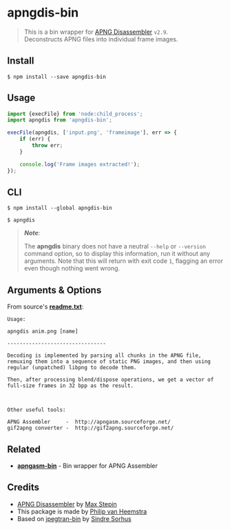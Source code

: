 # apngdis-bin

> This is a bin wrapper for [APNG Disassembler](https://sourceforge.net/projects/apngdis/) `v2.9`.<br>
> Deconstructs APNG files into individual frame images.

## Install

```
$ npm install --save apngdis-bin
```

## Usage

```js
import {execFile} from 'node:child_process';
import apngdis from 'apngdis-bin';

execFile(apngdis, ['input.png', 'frameimage'], err => {
	if (err) {
		throw err;
	}

	console.log('Frame images extracted!');
});
```

## CLI

```
$ npm install --global apngdis-bin
```

```
$ apngdis
```

> **_Note_**:
>
> The **apngdis** binary does not have a neutral `--help` or `--version` command option, so to display this information, run it without any arguments. Note that this will return with exit code `1`, flagging an error even though nothing went wrong.

## Arguments & Options
From source's [**readme.txt**](vendor/source/readme.txt):
```
Usage:

apngdis anim.png [name]

--------------------------------

Decoding is implemented by parsing all chunks in the APNG file,
remuxing them into a sequence of static PNG images, and then using
regular (unpatched) libpng to decode them.

Then, after processing blend/dispose operations, we get a vector of
full-size frames in 32 bpp as the result.



Other useful tools:

APNG Assembler     -  http://apngasm.sourceforge.net/
gif2apng converter -  http://gif2apng.sourceforge.net/
```

## Related
* [**apngasm-bin**](https://github.com/vHeemstra/apngasm-bin/) - Bin wrapper for APNG Assembler

## Credits

* [APNG Disassembler](https://sourceforge.net/p/apngdis/) by [Max Stepin](https://github.com/maxstepin)
* This package is made by [Philip van Heemstra](https://github.com/vHeemstra)
* Based on [jpegtran-bin](https://github.com/imagemin/jpegtran-bin) by [Sindre Sorhus](https://github.com/sindresorhus)
